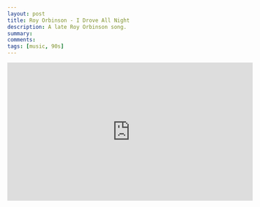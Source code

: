 ```yaml
---
layout: post
title: Roy Orbinson - I Drove All Night
description: A late Roy Orbinson song.
summary: 
comments: 
tags: [music, 90s]
---
```


<div class="youtube-embed-container">
	<iframe width="560" height="315" src="https://www.youtube.com/embed/iTbIY62uQd0" title="YouTube video player" frameborder="0" allow="accelerometer; autoplay; clipboard-write; encrypted-media; gyroscope; picture-in-picture" allowfullscreen></iframe>
</div>